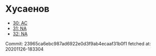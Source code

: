 # Хусаенов
- [30: AC](30.md)
- [31: NA](31.md)
- [32: NA](32.md)

Commit: 23965ca6ebc987ad6922e0d3f9ab4ecaaf31b0f1
 fetched at: 20201126-183304
